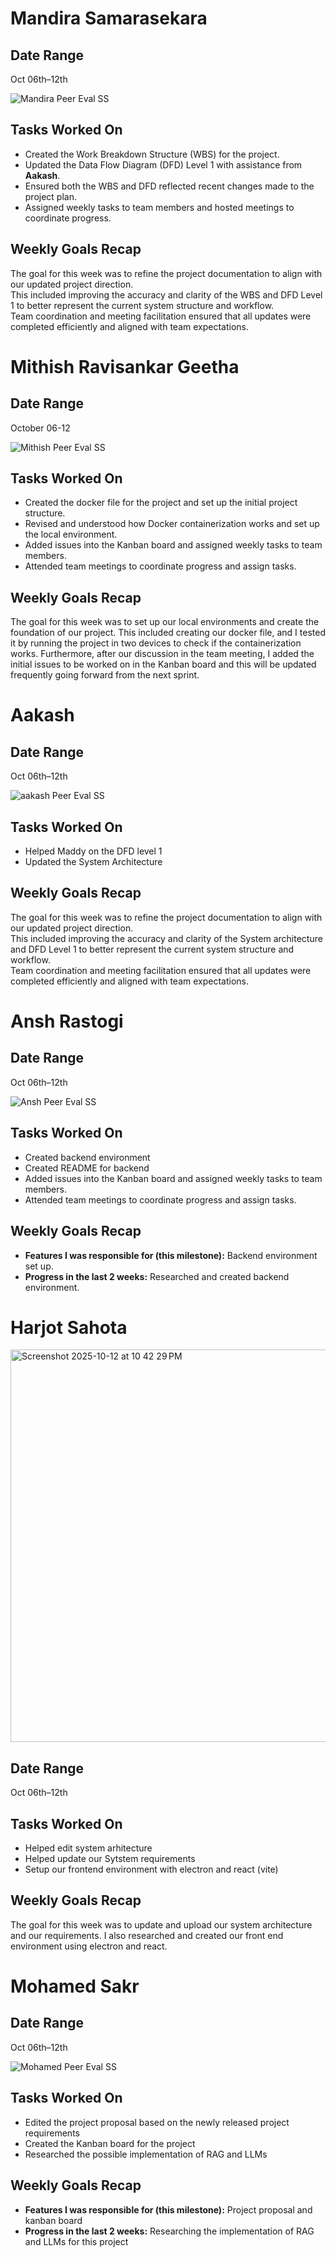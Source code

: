 # Mandira Samarasekara

## Date Range

Oct 06th–12th

![Mandira Peer Eval SS](images/MandiraWeek6.png)

## Tasks Worked On

- Created the Work Breakdown Structure (WBS) for the project.
- Updated the Data Flow Diagram (DFD) Level 1 with assistance from **Aakash**.
- Ensured both the WBS and DFD reflected recent changes made to the project plan.
- Assigned weekly tasks to team members and hosted meetings to coordinate progress.

## Weekly Goals Recap

The goal for this week was to refine the project documentation to align with our updated project direction.  
This included improving the accuracy and clarity of the WBS and DFD Level 1 to better represent the current system structure and workflow.  
Team coordination and meeting facilitation ensured that all updates were completed efficiently and aligned with team expectations.

# Mithish Ravisankar Geetha

## Date Range

October 06-12

![Mithish Peer Eval SS](images/MithishWeek6.jpg)

## Tasks Worked On

- Created the docker file for the project and set up the initial project structure.
- Revised and understood how Docker containerization works and set up the local environment.
- Added issues into the Kanban board and assigned weekly tasks to team members.
- Attended team meetings to coordinate progress and assign tasks.

## Weekly Goals Recap

The goal for this week was to set up our local environments and create the foundation of our project. This included creating our docker file, and I tested it by running the project in two devices to check if the containerization works. Furthermore, after our discussion in the team meeting, I added the initial issues to be worked on in the Kanban board and this will be updated frequently going forward from the next sprint.

# Aakash

## Date Range

Oct 06th–12th

![aakash Peer Eval SS](images/aakash-logw6.png)

## Tasks Worked On

- Helped Maddy on the DFD level 1
- Updated the System Architecture

## Weekly Goals Recap

The goal for this week was to refine the project documentation to align with our updated project direction.  
This included improving the accuracy and clarity of the System architecture and DFD Level 1 to better represent the current system structure and workflow.  
Team coordination and meeting facilitation ensured that all updates were completed efficiently and aligned with team expectations.

# Ansh Rastogi

## Date Range

Oct 06th–12th

![Ansh Peer Eval SS](images/AnshRastogi_PeerEval_SS_W6.jpg)

## Tasks Worked On

- Created backend environment
- Created README for backend
- Added issues into the Kanban board and assigned weekly tasks to team members.
- Attended team meetings to coordinate progress and assign tasks.

## Weekly Goals Recap

- **Features I was responsible for (this milestone):** Backend environment set up.
- **Progress in the last 2 weeks:** Researched and created backend environment.

# Harjot Sahota

<img width="1075" height="628" alt="Screenshot 2025-10-12 at 10 42 29 PM" src="https://github.com/user-attachments/assets/c92236e8-0b38-4ff0-b65f-c686a37177ba" />

## Date Range

Oct 06th–12th

## Tasks Worked On

- Helped edit system arhitecture
- Helped update our Sytstem requirements
- Setup our frontend environment with electron and react (vite)

## Weekly Goals Recap

The goal for this week was to update and upload our system architecture and our requirements. I also researched and
created our front end environment using electron and react.

# Mohamed Sakr

## Date Range

Oct 06th–12th

![Mohamed Peer Eval SS](images/MohamedW6.png)

## Tasks Worked On

- Edited the project proposal based on the newly released project requirements
- Created the Kanban board for the project
- Researched the possible implementation of RAG and LLMs

## Weekly Goals Recap

- **Features I was responsible for (this milestone):** Project proposal and kanban board
- **Progress in the last 2 weeks:** Researching the implementation of RAG and LLMs for this project
